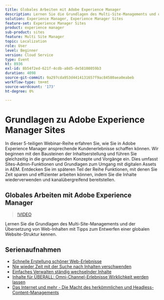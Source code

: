 ```yaml
---
title: Globales Arbeiten mit Adobe Experience Manager
description: Lernen Sie die Grundlagen des Multi-Site-Managements und der Übersetzung von Web-Inhalten mit Tipps zum Entwerfen einer globalen Website-Struktur kennen.
solution: Experience Manager, Experience Manager Sites
feature-set: Experience Manager Sites
product: experience manager
sub-product: sites
feature: Multi Site Manager
topic: Localization
role: User
level: Beginner
version: Cloud Service
type: Event
kt: 8936
exl-id: 8b54f2ed-621f-4cdb-a8d5-de58108059b3
duration: 4098
source-git-commit: 9a297cda953d4414131657f9ac84580aea0eabeb
workflow-type: tm+mt
source-wordcount: '173'
ht-degree: 0%

---
```


# Grundlagen zu Adobe Experience Manager Sites

In dieser 5-teiligen Webinar-Reihe erfahren Sie, wie Sie in Adobe Experience Manager ansprechende Kundenerlebnisse schaffen können. Wir beginnen mit den Bausteinen der Inhaltserstellung und führen Sie gleichzeitig in die grundlegenden Konzepte und Vorgänge ein. Dies umfasst Sites-Admin-Funktionen und Grundlagen zum Umgang mit digitalen Assets in AEM. Entdecken Sie im späteren Teil der Reihe Funktionen, mit denen Sie Zeit sparen und effizienter arbeiten können, indem Sie die Inhalte wiederverwenden und kanalübergreifend bereitstellen.

## Globales Arbeiten mit Adobe Experience Manager

>[!VIDEO](https://video.tv.adobe.com/v/336981/?quality=12&learn=on&hidetitle=true)

Lernen Sie die Grundlagen des Multi-Site-Managements und der Übersetzung von Web-Inhalten mit Tipps zum Entwerfen einer globalen Website-Struktur kennen.

## Serienaufnahmen

* [Schnelle Erstellung schöner Web-Erlebnisse](authoring-fundamentals.md)
* [Nie wieder Zeit mit der Suche nach Inhalten verschwenden](media-library-administration.md)
* [Einfaches Verwalten ständig wechselnder Inhalte](collaboration-tools.md)
* [Inhalte für ÜBERALL: Omni-Channel-Erlebnisse Wirklichkeit werden lassen](omnichannel-experiences.md)
* [Das Internet und mehr - Die Macht des herkömmlichen und Headless-Content-Managements](traditional-headless-content-management.md)
